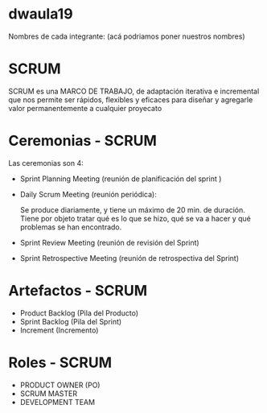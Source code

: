 # dwaula19
Nombres de cada integrante: 
(acá podriamos poner nuestros nombres)

# SCRUM
SCRUM es una MARCO DE TRABAJO, de adaptación iterativa e incremental que nos permite ser rápidos, flexibles y eficaces para diseñar y agregarle valor permanentemente a cualquier proyecato


# Ceremonias - SCRUM
Las ceremonias son 4:
- Sprint Planning Meeting (reunión de planificación del sprint )

 
- Daily Scrum Meeting  (reunión periódica):

  Se produce diariamente, y tiene un máximo de 20 min. de duración. 
  Tiene por objeto tratar qué es lo que se hizo, qué se va a hacer y qué problemas se han encontrado.
  
- Sprint Review Meeting (reunión de revisión del Sprint)


- Sprint Retrospective Meeting (reunión de retrospectiva del Sprint)
 

# Artefactos - SCRUM
 - Product Backlog (Pila del Producto) 
 - Sprint Backlog (Pila del Sprint)
 - Increment (Incremento)


# Roles - SCRUM
- PRODUCT OWNER (PO)
- SCRUM MASTER
- DEVELOPMENT TEAM 

